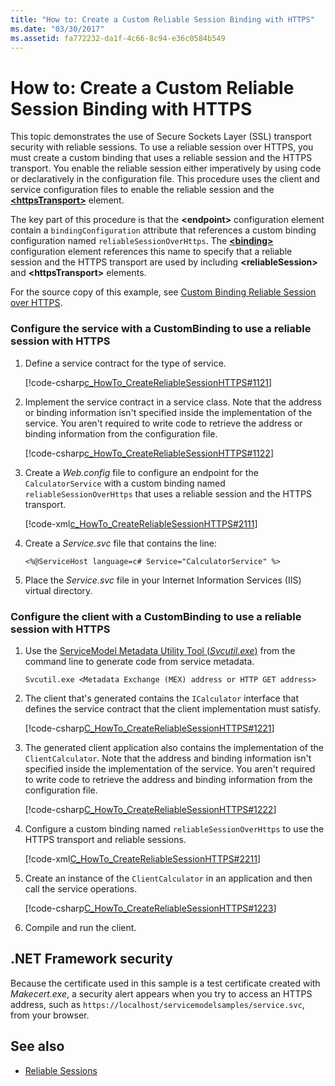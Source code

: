 ```yaml
---
title: "How to: Create a Custom Reliable Session Binding with HTTPS"
ms.date: "03/30/2017"
ms.assetid: fa772232-da1f-4c66-8c94-e36c0584b549
---
```


# How to: Create a Custom Reliable Session Binding with HTTPS

This topic demonstrates the use of Secure Sockets Layer (SSL) transport security with reliable sessions. To use a reliable session over HTTPS, you must create a custom binding that uses a reliable session and the HTTPS transport. You enable the reliable session either imperatively by using code or declaratively in the configuration file. This procedure uses the client and service configuration files to enable the reliable session and the [**\<httpsTransport>**](../../../../docs/framework/configure-apps/file-schema/wcf/httpstransport.md) element.

The key part of this procedure is that the **\<endpoint>** configuration element contain a `bindingConfiguration` attribute that references a custom binding configuration named `reliableSessionOverHttps`. The [**\<binding>**](../../../../docs/framework/misc/binding.md) configuration element references this name to specify that a reliable session and the HTTPS transport are used by including **\<reliableSession>** and **\<httpsTransport>** elements.

For the source copy of this example, see [Custom Binding Reliable Session over HTTPS](../../../../docs/framework/wcf/samples/custom-binding-reliable-session-over-https.md).

### Configure the service with a CustomBinding to use a reliable session with HTTPS

1. Define a service contract for the type of service.

   [!code-csharp[c_HowTo_CreateReliableSessionHTTPS#1121](../../../../samples/snippets/csharp/VS_Snippets_CFX/c_howto_createreliablesessionhttps/cs/service.cs#1121)]

1. Implement the service contract in a service class. Note that the address or binding information isn't specified inside the implementation of the service. You aren't required to write code to retrieve the address or binding information from the configuration file.

   [!code-csharp[c_HowTo_CreateReliableSessionHTTPS#1122](../../../../samples/snippets/csharp/VS_Snippets_CFX/c_howto_createreliablesessionhttps/cs/service.cs#1122)]

1. Create a *Web.config* file to configure an endpoint for the `CalculatorService` with a custom binding named `reliableSessionOverHttps` that uses a reliable session and the HTTPS transport.

   [!code-xml[c_HowTo_CreateReliableSessionHTTPS#2111](../../../../samples/snippets/csharp/VS_Snippets_CFX/c_howto_createreliablesessionhttps/common/web.config#2111)]

1. Create a *Service.svc* file that contains the line:

   ```
   <%@ServiceHost language=c# Service="CalculatorService" %>
   ```

1. Place the *Service.svc* file in your Internet Information Services (IIS) virtual directory.

### Configure the client with a CustomBinding to use a reliable session with HTTPS

1. Use the [ServiceModel Metadata Utility Tool (*Svcutil.exe*)](../../../../docs/framework/wcf/servicemodel-metadata-utility-tool-svcutil-exe.md) from the command line to generate code from service metadata.

   ```console
   Svcutil.exe <Metadata Exchange (MEX) address or HTTP GET address>
   ```

1. The client that's generated contains the `ICalculator` interface that defines the service contract that the client implementation must satisfy.

   [!code-csharp[C_HowTo_CreateReliableSessionHTTPS#1221](../../../../samples/snippets/csharp/VS_Snippets_CFX/c_howto_createreliablesessionhttps/cs/client.cs#1221)]

1. The generated client application also contains the implementation of the `ClientCalculator`. Note that the address and binding information isn't specified inside the implementation of the service. You aren't required to write code to retrieve the address and binding information from the configuration file.

   [!code-csharp[C_HowTo_CreateReliableSessionHTTPS#1222](../../../../samples/snippets/csharp/VS_Snippets_CFX/c_howto_createreliablesessionhttps/cs/client.cs#1222)]

1. Configure a custom binding named `reliableSessionOverHttps` to use the HTTPS transport and reliable sessions.

   [!code-xml[C_HowTo_CreateReliableSessionHTTPS#2211](../../../../samples/snippets/csharp/VS_Snippets_CFX/c_howto_createreliablesessionhttps/common/app.config#2211)]

1. Create an instance of the `ClientCalculator` in an application and then call the service operations.

   [!code-csharp[C_HowTo_CreateReliableSessionHTTPS#1223](../../../../samples/snippets/csharp/VS_Snippets_CFX/c_howto_createreliablesessionhttps/cs/client.cs#1223)]

1. Compile and run the client.  

## .NET Framework security

Because the certificate used in this sample is a test certificate created with *Makecert.exe*, a security alert appears when you try to access an HTTPS address, such as `https://localhost/servicemodelsamples/service.svc`, from your browser.

## See also

- [Reliable Sessions](../../../../docs/framework/wcf/feature-details/reliable-sessions.md)

